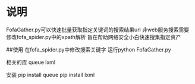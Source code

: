 # 说明
FofaGather.py可以快速批量获取指定关键词的搜索结果url
非web服务搜索需要修改fofa_spider.py中的xpath解析
旨在帮助网络安全小白快速搜集指定资产

##使用
在fofa_spider.py中修改搜索关键字
运行python FofaGather.py

相关的库
queue
lxml

安装
pip install queue
pip install lxml
